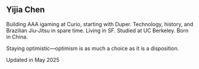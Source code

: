 ## **Yijia Chen**

Building AAA igaming at Curio, starting with Duper. Technology, history, and Brazilian Jiu-Jitsu in spare time. Living in SF. Studied at UC Berkeley. Born in China.

Staying optimistic—optimism is as much a choice as it is a disposition.

Updated in May 2025
